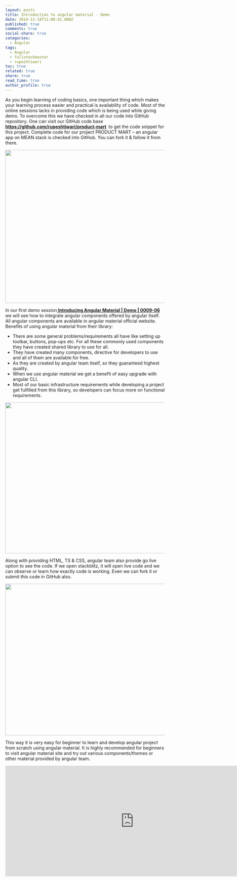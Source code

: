 ```yaml
---
layout: posts
title: Introduction to angular material - Demo
date: 2019-11-18T11:00:41.000Z
published: true
comments: true
social-share: true
categories:
  - Angular
tags:
  - Angular
  - fullstackmaster
  - rupeshtiwari
toc: true
related: true
share: true
read_time: true
author_profile: true
---
```


<p>As you begin learning of coding basics, one important thing which makes your learning process easier and practical is availability of code. Most of the online sessions lacks in providing code which is being used while giving demo. To overcome this we have checked in all our code into GitHub repository. One can visit our GitHub code base <strong><a href="https://github.com/rupeshtiwari/product-mart">https://github.com/rupeshtiwari/product-mart</a> </strong> to get the code snippet for this project. Complete code for our project PRODUCT MART – an angular app on MEAN stack is checked into GitHub. You can fork it &amp; follow it from there.</p>
<p><img class="alignnone size-full wp-image-2771" src="{{ site.baseurl }}/assets/2019/11/AM1.png" alt="" width="810" height="484" /></p>
<p>In our first demo session<a href="https://www.youtube.com/watch?v=v5Q0EbH-0C0&amp;list=PLZed_adPqIJrl9pwlERGhU-RCNOtKqvyD&amp;index=6" target="_blank" rel="noopener noreferrer"><strong> Introducing Angular Material | Demo | 0009-06 </strong></a>we will see how to integrate angular components offered by angular itself. All angular components are available in angular material official website. Benefits of using angular material from their library:</p>
<ul>
<li>There are some general problems/requirements all have like setting up toolbar, buttons, pop-ups etc. For all these commonly used components they have created shared library to use for all.</li>
<li>They have created many components, directive for developers to use and all of them are available for free.</li>
<li>As they are created by angular team itself, so they guaranteed highest quality.</li>
<li>When we use angular material we get a benefit of easy upgrade with angular CLI.</li>
<li>Most of our basic infrastructure requirements while developing a project get fulfilled from this library, so developers can focus more on functional requirements.</li>
</ul>
<p><img class="alignnone size-full wp-image-2774" src="{{ site.baseurl }}/assets/2019/11/AM2.png" alt="" width="810" height="477" /></p>
<p>Along with providing HTML, TS &amp; CSS, angular team also provide go live option to see the code. If we open stackblitz, it will open live code and we can observe or learn how exactly code is working. Even we can fork it or submit this code in GitHub also.</p>
<p><img class="alignnone size-full wp-image-2773" src="{{ site.baseurl }}/assets/2019/11/AM3.png" alt="" width="810" height="479" /></p>
<p>This way it is very easy for beginner to learn and develop angular project from scratch using angular material. It is highly recommended for beginners to visit angular material site and try out various components/themes or other material provided by angular team.</p>
<p><iframe src="https://www.youtube.com/embed/v5Q0EbH-0C0" width="810" height="350" frameborder="0" allowfullscreen="allowfullscreen"><span data-mce-type="bookmark" style="display: inline-block; width: 0px; overflow: hidden; line-height: 0;" class="mce_SELRES_start">﻿</span><span data-mce-type="bookmark" style="display: inline-block; width: 0px; overflow: hidden; line-height: 0;" class="mce_SELRES_start">﻿</span></iframe></p>
